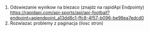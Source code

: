 1. Odswiezanie wynikow na biezaco (znajdz na rapidApi Endpointy) https://rapidapi.com/api-sports/api/api-football?endpoint=apiendpoint_a13dd8c1-ffc8-4f57-b096-be98ea7edcd0
2. Rozwiazac problemy z paginacja (ilosc stron)

